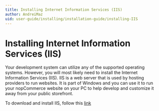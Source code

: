 ```yaml
---
title: Installing Internet Information Services (IIS)
author: AndreiMaz
uid: user-guide/installing/installation-guide/installing-IIS
---
```

# Installing Internet Information Services (IIS)

Your development system can utilize any of the supported operating systems. However, you will most likely need to install the Internet Information Services (IIS). IIS is a web server that is used by hosting providers to run websites. It is part of Windows and you can use it to run your nopCommerce website on your PC to help develop and customize it away from your public storefront.

To download and install IIS, follow this [link](https://www.microsoft.com/en-us/download/details.aspx?id=48264)
